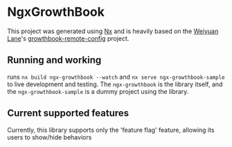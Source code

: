 # NgxGrowthBook

This project was generated using [Nx](https://nx.dev) and is heavily based on the [Weiyuan Lane](https://weiyuan-lane.github.io/)'s [growthbook-remote-config](https://github.com/Weiyuan-Lane/growthbook-remote-config) project.

## Running and working

runs `nx build ngx-growthbook --watch` and `nx serve ngx-growthbook-sample` to live development and testing. The `ngx-growthbook` is the library itself, and the `ngx-growthbook-sample` is a dummy project using the library.

## Current supported features

Currently, this library supports only the 'feature flag' feature, allowing its users to show/hide behaviors
